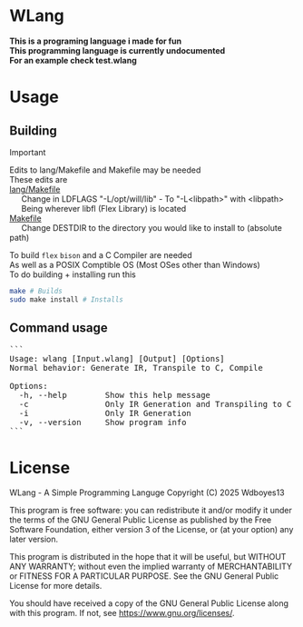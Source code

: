 # WLang
__This is a programing language i made for fun__  
__This programming language is currently undocumented__  
__For an example check test.wlang__

# Usage
## Building
>[!IMPORTANT]
> Edits to lang/Makefile and Makefile may be needed  
> These edits are  
> [lang/Makefile](/lang/Makefile)  
>&emsp;&ensp;Change in LDFLAGS "-L/opt/will/lib" - To "-L\<libpath\>" with \<libpath\>  
>&emsp;&ensp;Being wherever libfl (Flex Library) is located  
> [Makefile](/Makefile)  
>&emsp;&ensp;Change DESTDIR to the directory you would like to install to (absolute path)   
   
To build `flex` `bison` and a C Compiler are needed  
As well as a POSIX Comptible OS (Most OSes other than Windows)  
To do building + installing run this   
```sh
make # Builds
sudo make install # Installs
```  

## Command usage  
<pre>
```
Usage: wlang [Input.wlang] [Output] [Options]
Normal behavior: Generate IR, Transpile to C, Compile

Options:
  -h, --help        Show this help message
  -c                Only IR Generation and Transpiling to C
  -i                Only IR Generation
  -v, --version     Show program info
```
</pre>

# License
WLang - A Simple Programming Languge
Copyright (C) 2025  Wdboyes13

This program is free software: you can redistribute it and/or modify
it under the terms of the GNU General Public License as published by
the Free Software Foundation, either version 3 of the License, or
(at your option) any later version.

This program is distributed in the hope that it will be useful,
but WITHOUT ANY WARRANTY; without even the implied warranty of
MERCHANTABILITY or FITNESS FOR A PARTICULAR PURPOSE.  See the
GNU General Public License for more details.

You should have received a copy of the GNU General Public License
along with this program.  If not, see <https://www.gnu.org/licenses/>.